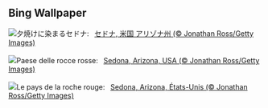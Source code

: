 ## Bing Wallpaper
![](https://www.bing.com/th?id=OHR.SedonaSunset_JA-JP5059075419_UHD.jpg&w=1000)夕焼けに染まるセドナ:&nbsp;&ensp;[セドナ, 米国 アリゾナ州 (© Jonathan Ross/Getty Images)](https://www.bing.com/th?id=OHR.SedonaSunset_JA-JP5059075419_UHD.jpg)
<br><br/>
![](https://www.bing.com/th?id=OHR.SedonaSunset_IT-IT6775743952_UHD.jpg&w=1000)Paese delle rocce rosse:&nbsp;&ensp;[Sedona, Arizona, USA (© Jonathan Ross/Getty Images)](https://www.bing.com/th?id=OHR.SedonaSunset_IT-IT6775743952_UHD.jpg)
<br><br/>
![](https://www.bing.com/th?id=OHR.SedonaSunset_FR-FR0044087630_UHD.jpg&w=1000)Le pays de la roche rouge:&nbsp;&ensp;[Sedona, Arizona, États-Unis (© Jonathan Ross/Getty Images)](https://www.bing.com/th?id=OHR.SedonaSunset_FR-FR0044087630_UHD.jpg)
<br><br/>

